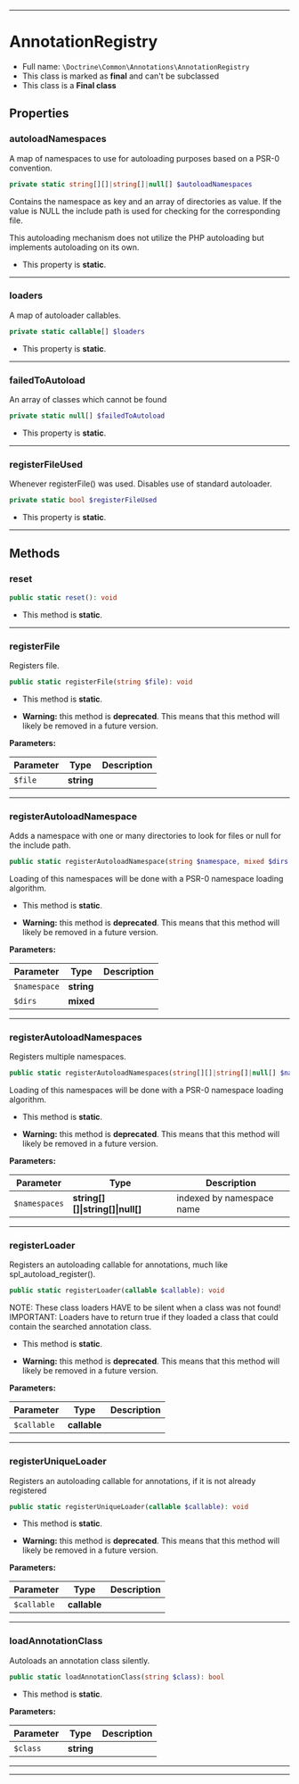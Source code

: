 ***

# AnnotationRegistry

* Full name: `\Doctrine\Common\Annotations\AnnotationRegistry`
* This class is marked as **final** and can't be subclassed
* This class is a **Final class**

## Properties

### autoloadNamespaces

A map of namespaces to use for autoloading purposes based on a PSR-0 convention.

```php
private static string[][]|string[]|null[] $autoloadNamespaces
```

Contains the namespace as key and an array of directories as value. If the value is NULL
the include path is used for checking for the corresponding file.

This autoloading mechanism does not utilize the PHP autoloading but implements autoloading on its own.

* This property is **static**.

***

### loaders

A map of autoloader callables.

```php
private static callable[] $loaders
```

* This property is **static**.

***

### failedToAutoload

An array of classes which cannot be found

```php
private static null[] $failedToAutoload
```

* This property is **static**.

***

### registerFileUsed

Whenever registerFile() was used. Disables use of standard autoloader.

```php
private static bool $registerFileUsed
```

* This property is **static**.

***

## Methods

### reset

```php
public static reset(): void
```

* This method is **static**.

***

### registerFile

Registers file.

```php
public static registerFile(string $file): void
```

* This method is **static**.


* **Warning:** this method is **deprecated**. This means that this method will likely be removed in a future version.

**Parameters:**

| Parameter | Type | Description |
|-----------|------|-------------|
| `$file` | **string** |  |

***

### registerAutoloadNamespace

Adds a namespace with one or many directories to look for files or null for the include path.

```php
public static registerAutoloadNamespace(string $namespace, mixed $dirs = null): void
```

Loading of this namespaces will be done with a PSR-0 namespace loading algorithm.

* This method is **static**.


* **Warning:** this method is **deprecated**. This means that this method will likely be removed in a future version.

**Parameters:**

| Parameter | Type | Description |
|-----------|------|-------------|
| `$namespace` | **string** |  |
| `$dirs` | **mixed** |  |

***

### registerAutoloadNamespaces

Registers multiple namespaces.

```php
public static registerAutoloadNamespaces(string[][]|string[]|null[] $namespaces): void
```

Loading of this namespaces will be done with a PSR-0 namespace loading algorithm.

* This method is **static**.


* **Warning:** this method is **deprecated**. This means that this method will likely be removed in a future version.

**Parameters:**

| Parameter | Type | Description |
|-----------|------|-------------|
| `$namespaces` | **string[][]&#124;string[]&#124;null[]** | indexed by namespace name |

***

### registerLoader

Registers an autoloading callable for annotations, much like spl_autoload_register().

```php
public static registerLoader(callable $callable): void
```

NOTE: These class loaders HAVE to be silent when a class was not found!
IMPORTANT: Loaders have to return true if they loaded a class that could contain the searched annotation class.

* This method is **static**.


* **Warning:** this method is **deprecated**. This means that this method will likely be removed in a future version.

**Parameters:**

| Parameter | Type | Description |
|-----------|------|-------------|
| `$callable` | **callable** |  |

***

### registerUniqueLoader

Registers an autoloading callable for annotations, if it is not already registered

```php
public static registerUniqueLoader(callable $callable): void
```

* This method is **static**.


* **Warning:** this method is **deprecated**. This means that this method will likely be removed in a future version.

**Parameters:**

| Parameter | Type | Description |
|-----------|------|-------------|
| `$callable` | **callable** |  |

***

### loadAnnotationClass

Autoloads an annotation class silently.

```php
public static loadAnnotationClass(string $class): bool
```

* This method is **static**.

**Parameters:**

| Parameter | Type | Description |
|-----------|------|-------------|
| `$class` | **string** |  |

***


***

